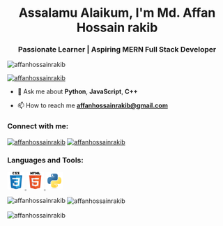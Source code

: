 <!-- ### Hi there 👋
**AffanHossainRakib/AffanHossainRakib** is a ✨ _special_ ✨ repository because its `README.md` (this file) appears on your GitHub profile.

Here are some ideas to get you started:

- 🔭 I’m currently working on ...
- 🌱 I’m currently learning ...
- 👯 I’m looking to collaborate on ...
- 🤔 I’m looking for help with ...
- 💬 Ask me about ...
- 📫 How to reach me: ...
- 😄 Pronouns: ...
- ⚡ Fun fact: ...
-->


<h1 align="center">Assalamu Alaikum, I'm Md. Affan Hossain rakib</h1>
<h3 align="center">Passionate Learner | Aspiring MERN Full Stack Developer</h3>

<p align="left"> <img src="https://komarev.com/ghpvc/?username=affanhossainrakib&label=Profile%20views&color=0e75b6&style=flat" alt="affanhossainrakib" /> </p>

<p align="left"> <a href="https://github.com/ryo-ma/github-profile-trophy"><img src="https://github-profile-trophy.vercel.app/?username=affanhossainrakib" alt="affanhossainrakib" /></a> </p>

- 💬 Ask me about **Python**, **JavaScript**, **C++**

- 📫 How to reach me **affanhossainrakib@gmail.com**

<h3 align="left">Connect with me:</h3>
<p align="left">
<a href="https://linkedin.com/in/affanhossainrakib" target="blank"><img align="center" src="https://raw.githubusercontent.com/rahuldkjain/github-profile-readme-generator/master/src/images/icons/Social/linked-in-alt.svg" alt="affanhossainrakib" height="30" width="40" /></a>
<a href="https://facebook.com/affanhossainrakib/" target="blank"><img align="center" src="https://raw.githubusercontent.com/rahuldkjain/github-profile-readme-generator/master/src/images/icons/Social/facebook.svg" alt="affanhossainrakib" height="30" width="40" /></a>
</p>

<h3 align="left">Languages and Tools:</h3>
<p align="left"> <a href="https://www.w3schools.com/css/" target="_blank" rel="noreferrer"> <img src="https://raw.githubusercontent.com/devicons/devicon/master/icons/css3/css3-original-wordmark.svg" alt="css3" width="40" height="40"/> </a> <a href="https://www.w3.org/html/" target="_blank" rel="noreferrer"> <img src="https://raw.githubusercontent.com/devicons/devicon/master/icons/html5/html5-original-wordmark.svg" alt="html5" width="40" height="40"/> </a> <a href="https://www.python.org" target="_blank" rel="noreferrer"> <img src="https://raw.githubusercontent.com/devicons/devicon/master/icons/python/python-original.svg" alt="python" width="40" height="40"/> </a> </p>

<p><img align="left" src="https://github-readme-stats.vercel.app/api/top-langs?username=affanhossainrakib&show_icons=true&locale=en&layout=compact" alt="affanhossainrakib" /></p>

<p>&nbsp;<img align="center" src="https://github-readme-stats.vercel.app/api?username=affanhossainrakib&show_icons=true&locale=en" alt="affanhossainrakib" /></p>

<p><img align="center" src="https://github-readme-streak-stats.herokuapp.com/?user=affanhossainrakib&" alt="affanhossainrakib" /></p>
